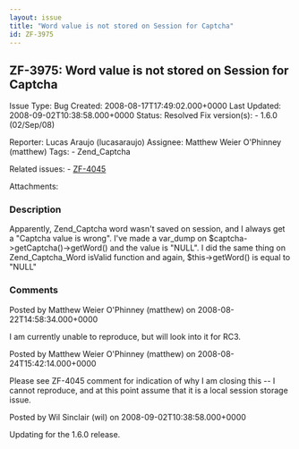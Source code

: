 ```yaml
---
layout: issue
title: "Word value is not stored on Session for Captcha"
id: ZF-3975
---
```


ZF-3975: Word value is not stored on Session for Captcha 
---------------------------------------------------------

 Issue Type: Bug Created: 2008-08-17T17:49:02.000+0000 Last Updated: 2008-09-02T10:38:58.000+0000 Status: Resolved Fix version(s): - 1.6.0 (02/Sep/08)
 
 Reporter:  Lucas Araujo (lucasaraujo)  Assignee:  Matthew Weier O'Phinney (matthew)  Tags: - Zend\_Captcha
 
 Related issues: - [ZF-4045](/issues/browse/ZF-4045)
 
 Attachments: 
### Description

Apparently, Zend\_Captcha word wasn't saved on session, and I always get a "Captcha value is wrong". I've made a var\_dump on $captcha->getCaptcha()->getWord() and the value is "NULL". I did the same thing on Zend\_Captcha\_Word isValid function and again, $this->getWord() is equal to "NULL"

 

 

### Comments

Posted by Matthew Weier O'Phinney (matthew) on 2008-08-22T14:58:34.000+0000

I am currently unable to reproduce, but will look into it for RC3.

 

 

Posted by Matthew Weier O'Phinney (matthew) on 2008-08-24T15:42:14.000+0000

Please see ZF-4045 comment for indication of why I am closing this -- I cannot reproduce, and at this point assume that it is a local session storage issue.

 

 

Posted by Wil Sinclair (wil) on 2008-09-02T10:38:58.000+0000

Updating for the 1.6.0 release.

 

 